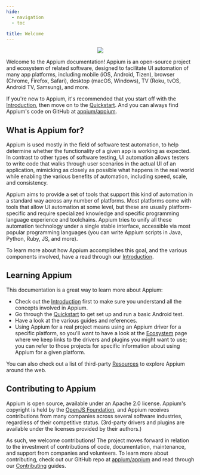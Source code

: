 ```yaml
---
hide:
  - navigation
  - toc

title: Welcome
---
```

<style>
  .md-typeset h1 {
    display: none;
  }
</style>
<div style="text-align: center">
  <img src="assets/images/appium-logo-horiz.png" style="max-width: 400px;" />
</div>

Welcome to the Appium documentation! Appium is an open-source project and ecosystem of related
software, designed to facilitate UI automation of many app platforms, including mobile (iOS,
Android, Tizen), browser (Chrome, Firefox, Safari), desktop (macOS, Windows), TV (Roku, tvOS,
Android TV, Samsung), and more.

If you're new to Appium, it's recommended that you start off with the [Introduction](intro/index.md), then
move on to the [Quickstart](quickstart/index.md). And you can always find Appium's code on GitHub at
[appium/appium](https://github.com/appium/appium).

## What is Appium for?

Appium is used mostly in the field of software test automation, to help determine whether the
functionality of a given app is working as expected. In contrast to other types of software
testing, UI automation allows testers to write code that walks through user scenarios in the actual
UI of an application, mimicking as closely as possible what happens in the real world while
enabling the various benefits of automation, including speed, scale, and consistency.

Appium aims to provide a set of tools that support this kind of automation in a standard way across
any number of platforms. Most platforms come with tools that allow UI automation at some level, but
these are usually platform-specific and require specialized knowledge and specific programming
language experience and toolchains. Appium tries to unify all these automation technology under
a single stable interface, accessible via most popular programming languages (you can write Appium
scripts in Java, Python, Ruby, JS, and more).

To learn more about how Appium accomplishes this goal, and the various components involved, have
a read through our [Introduction](intro/index.md).

## Learning Appium

This documentation is a great way to learn more about Appium:

- Check out the [Introduction](intro/index.md) first to make sure you understand all the concepts involved in Appium.
- Go through the [Quickstart](quickstart/index.md) to get set up and run a basic Android test.
- Have a look at the various guides and references.
- Using Appium for a real project means using an Appium driver for a specific platform, so you'll want to have a look at the [Ecosystem](ecosystem/index.md) page where we keep links to the drivers and plugins you might want to use; you can refer to those projects for specific information about using Appium for a given platform.

You can also check out a list of third-party [Resources](resources.md) to explore Appium around the
web.

## Contributing to Appium

Appium is open source, available under an Apache 2.0 license. Appium's copyright is held by the
[OpenJS Foundation](https://openjsf.org), and Appium receives contributions from many companies
across several software industries, regardless of their competitive status. (3rd-party drivers and
plugins are available under the licenses provided by their authors.)

As such, we welcome contributions! The project moves forward in relation to the investment of
contributions of code, documentation, maintenance, and support from companies and volunteers. To
learn more about contributing, check out our GitHub repo at
[appium/appium](https://github.com/appium/appium) and read through our
[Contributing](contributing/index.md) guides.
